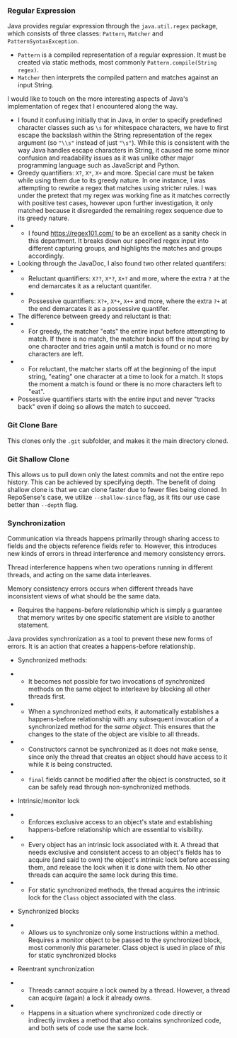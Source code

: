 ### Regular Expression

Java provides regular expression through the `java.util.regex` package, which consists of three classes: `Pattern`, `Matcher` and `PatternSyntaxException`.

- `Pattern` is a compiled representation of a regular expression. It must be created via static methods, most commonly `Pattern.compile(String regex)`.
- `Matcher` then interprets the compiled pattern and matches against an input String.

I would like to touch on the more interesting aspects of Java's implementation of regex that I encountered along the way.

- I found it confusing initially that in Java, in order to specify predefined character classes such as `\s` for whitespace characters, we have to first escape the backslash within the String representation of the regex argument (so `"\\s"` instead of just `"\s"`). While this is consistent with the way Java handles escape characters in String, it caused me some minor confusion and readability issues as it was unlike other major programming language such as JavaScript and Python.
- Greedy quantifiers: `X?`, `X*`, `X+` and more. Special care must be taken while using them due to its greedy nature. In one instance, I was attempting to rewrite a regex that matches using stricter rules. I was under the pretext that my regex was working fine as it matches correctly with positive test cases, however upon further investigation, it only matched because it disregarded the remaining regex sequence due to its greedy nature.
- - I found https://regex101.com/ to be an excellent as a sanity check in this department. It breaks down our specified regex input into different capturing groups, and highlights the matches and groups accordingly.
- Looking through the JavaDoc, I also found two other related quantifers:
- - Reluctant quantifiers: `X??`, `X*?`, `X+?` and more, where the extra `?` at the end demarcates it as a reluctant quantifer.
- - Possessive quantifiers: `X?+`, `X*+`, `X++` and more, where the extra `?+` at the end demarcates it as a possessive quantifer.
- The difference between greedy and reluctant is that:
- - For greedy, the matcher "eats" the entire input before attempting to match. If there is no match, the matcher backs off the input string by one character and tries again until a match is found or no more characters are left.
- - For reluctant, the matcher starts off at the beginning of the input string, "eating" one character at a time to look for a match. It stops the moment a match is found or there is no more characters left to "eat".
- Possessive quantifiers starts with the entire input and never "tracks back" even if doing so allows the match to succeed.

### Git Clone Bare

This clones only the `.git` subfolder, and makes it the main directory cloned.

### Git Shallow Clone

This allows us to pull down only the latest commits and not the entire repo history. This can be achieved by specifying depth. The benefit of doing shallow clone is that we can clone faster due to fewer files being cloned. In RepoSense's case, we utilize `--shallow-since` flag, as it fits our use case better than `--depth` flag.

### Synchronization

Communication via threads happens primarily through sharing access to fields and the objects reference fields refer to. However, this introduces new kinds of errors in thread interference and memory consistency errors.

Thread interference happens when two operations running in different threads, and acting on the same data interleaves.

Memory consistency errors occurs when different threads have inconsistent views of what should be the same data.

- Requires the happens-before relationship which is simply a guarantee that memory writes by one specific statement are visible to another statement.

Java provides synchronization as a tool to prevent these new forms of errors. It is an action that creates a happens-before relationship.

- Synchronized methods:
- - It becomes not possible for two invocations of synchronized methods on the same object to interleave by blocking all other threads first.
- - When a synchronized method exits, it automatically establishes a happens-before relationship with any subsequent invocation of a synchronized method for the _same object_. This ensures that the changes to the state of the object are visible to all threads.
- - Constructors cannot be synchronized as it does not make sense, since only the thread that creates an object should have access to it while it is being constructed.
- - `final` fields cannot be modified after the object is constructed, so it can be safely read through non-synchronized methods.

- Intrinsic/monitor lock
- - Enforces exclusive access to an object's state and establishing happens-before relationship which are essential to visibility.
- - Every object has an intrinsic lock associated with it. A thread that needs exclusive and consistent access to an object's fields has to acquire (and said to own) the object's intrinsic lock before accessing them, and release the lock when it is done with them. No other threads can acquire the same lock during this time.
- - For static synchronized methods, the thread acquires the intrinsic lock for the `Class` object associated with the class.

- Synchronized blocks
- - Allows us to synchronize only some instructions within a method. Requires a monitor object to be passed to the synchronized block, most commonly _this_ parameter. Class object is used in place of _this_ for static synchronized blocks

- Reentrant synchronization
- - Threads cannot acquire a lock owned by a thread. However, a thread can acquire (again) a lock it already owns.
- - Happens in a situation where synchronized code directly or indirectly invokes a method that also contains synchronized code, and both sets of code use the same lock.
